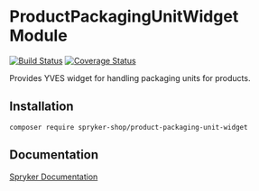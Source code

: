 # ProductPackagingUnitWidget Module
[![Build Status](https://travis-ci.org/spryker-shop/product-packaging-unit-widget.svg)](https://travis-ci.org/spryker-shop/product-packaging-unit-widget)
[![Coverage Status](https://coveralls.io/repos/github/spryker-shop/product-packaging-unit-widget/badge.svg)](https://coveralls.io/github/spryker-shop/product-packaging-unit-widget)

Provides YVES widget for handling packaging units for products.

## Installation

```
composer require spryker-shop/product-packaging-unit-widget
```

## Documentation

[Spryker Documentation](https://academy.spryker.com/developing_with_spryker/module_guide/modules.html)
